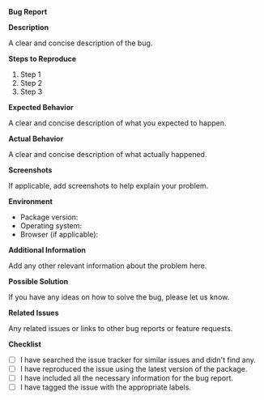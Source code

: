 **Bug Report**

**Description**

A clear and concise description of the bug.

**Steps to Reproduce**

1. Step 1
2. Step 2
3. Step 3

**Expected Behavior**

A clear and concise description of what you expected to happen.

**Actual Behavior**

A clear and concise description of what actually happened.

**Screenshots**

If applicable, add screenshots to help explain your problem.

**Environment**

- Package version:
- Operating system:
- Browser (if applicable):

**Additional Information**

Add any other relevant information about the problem here.

**Possible Solution**

If you have any ideas on how to solve the bug, please let us know.

**Related Issues**

Any related issues or links to other bug reports or feature requests.

**Checklist**

- [ ] I have searched the issue tracker for similar issues and didn't find any.
- [ ] I have reproduced the issue using the latest version of the package.
- [ ] I have included all the necessary information for the bug report.
- [ ] I have tagged the issue with the appropriate labels.
